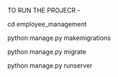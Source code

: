 TO RUN THE PROJECR -

cd employee_management


python manage.py makemigrations

python manage.py migrate


python manage.py runserver


